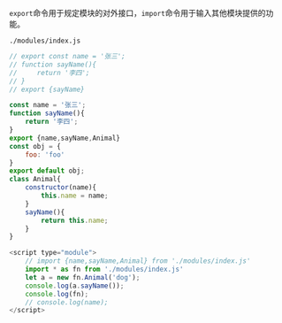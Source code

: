`export`命令用于规定模块的对外接口，`import`命令用于输入其他模块提供的功能。

`./modules/index.js`

```javascript
// export const name = '张三';
// function sayName(){
//     return '李四';
// }
// export {sayName}

const name = '张三';
function sayName(){
    return '李四';
}
export {name,sayName,Animal}
const obj = {
    foo: 'foo'
}
export default obj;
class Animal{
    constructor(name){
        this.name = name;
    }
    sayName(){
        return this.name;
    }
}
```

```javascript
<script type="module">
    // import {name,sayName,Animal} from './modules/index.js'
    import * as fn from './modules/index.js'
    let a = new fn.Animal('dog');
    console.log(a.sayName());
    console.log(fn);
    // console.log(name);
</script>
```

